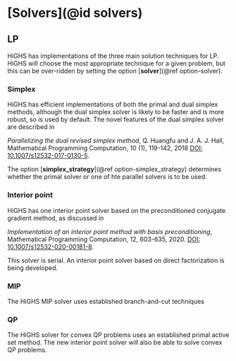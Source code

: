 # [Solvers](@id solvers)

## LP

HiGHS has implementations of the three main solution techniques for
LP. HiGHS will choose the most appropriate technique for a given
problem, but this can be over-ridden by setting the option
[__solver__](@ref option-solver).

### Simplex

HiGHS has efficient implementations of both the primal and dual
simplex methods, although the dual simplex solver is likely to be
faster and is more robust, so is used by default. The novel features
of the dual simplex solver are described in

_Parallelizing the dual revised simplex method_, Q. Huangfu and
J. A. J. Hall, Mathematical Programming Computation, 10 (1), 119-142,
2018 [DOI:
10.1007/s12532-017-0130-5](https://link.springer.com/article/10.1007/s12532-017-0130-5).

The option [__simplex\_strategy__](@ref option-simplex_strategy) determines whether the primal solver or one of hte parallel solvers is to be used. 

### Interior point

HiGHS has one interior point solver based on the preconditioned conjugate gradient method, as discussed in

_Implementation of an interior point method with basis
preconditioning_, Mathematical Programming Computation, 12, 603-635,
2020. [DOI:
10.1007/s12532-020-00181-8](https://link.springer.com/article/10.1007/s12532-020-00181-8).

This solver is serial. An interior point solver based on direct factorization is being developed.

### MIP

The HiGHS MIP solver uses established branch-and-cut techniques

### QP

The HiGHS solver for convex QP problems uses an established primal
active set method. The new interior point solver will also be able to
solve convex QP problems.



